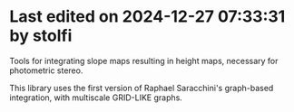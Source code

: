 # Last edited on 2024-12-27 07:33:31 by stolfi

Tools for integrating slope maps resulting in height maps,
necessary for photometric stereo.

This library uses the first version of Raphael Saracchini's graph-based
integration, with multiscale GRID-LIKE graphs.
